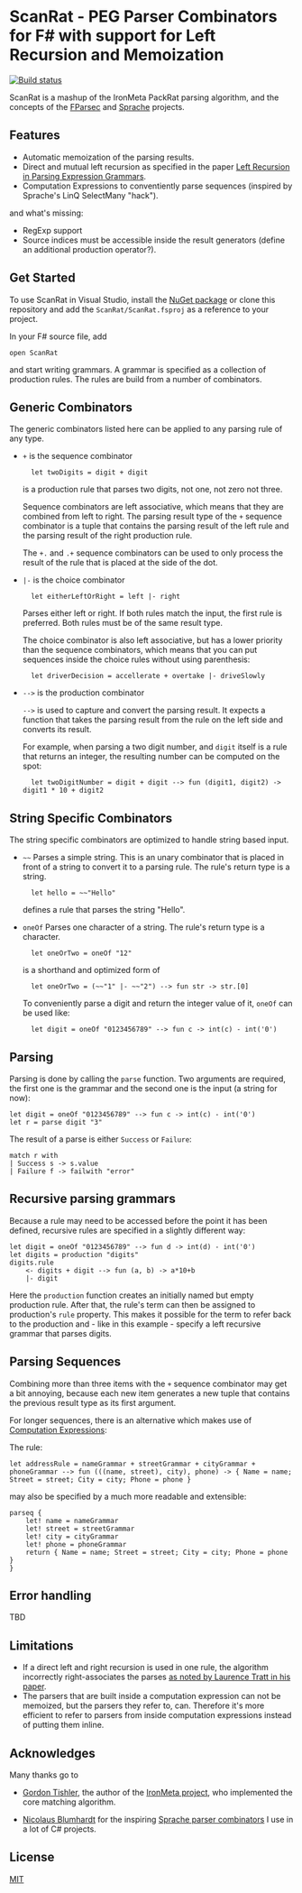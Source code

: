 # ScanRat - PEG Parser Combinators for F# with support for Left Recursion and Memoization

[![Build status](https://ci.appveyor.com/api/projects/status/7pc2dgvwrmw3r5l7?svg=true)](https://ci.appveyor.com/project/pragmatrix/scanrat)

ScanRat is a mashup of the IronMeta PackRat parsing algorithm, and the concepts of the [FParsec](http://www.quanttec.com/fparsec/) and [Sprache](https://github.com/sprache/sprache) projects.

## Features

- Automatic memoization of the parsing results.
- Direct and mutual left recursion as specified in the paper [Left Recursion in Parsing Expression Grammars](http://arxiv.org/pdf/1207.0443v1.pdf).
- Computation Expressions to conventiently parse sequences (inspired by Sprache's LinQ SelectMany "hack").

and what's missing:

- RegExp support
- Source indices must be accessible inside the result generators (define an additional production operator?).

## Get Started

To use ScanRat in Visual Studio, install the [NuGet package](https://www.nuget.org/packages/ScanRat/) or clone this repository and add the `ScanRat/ScanRat.fsproj` as a reference to your project.

In your F# source file, add

	open ScanRat

and start writing grammars. A grammar is specified as a collection of production rules. The rules are build from a number of combinators.

## Generic Combinators

The generic combinators listed here can be applied to any parsing rule of any type.

- `+` is the sequence combinator

		let twoDigits = digit + digit

	is a production rule that parses two digits, not one, not zero not three.

	Sequence combinators are left associative, which means that they are combined from left to right. The parsing result type of the `+` sequence combinator is a tuple that contains the parsing result of the left rule and the parsing result of the right production rule.

	The `+.` and `.+` sequence combinators can be used to only process the result of the rule that is placed at the side of the dot.

- `|-` is the choice combinator

		let eitherLeftOrRight = left |- right

	Parses either left or right. If both rules match the input, the first rule is preferred. Both rules must be of the same result type.

	The choice combinator is also left associative, but has a lower priority than the sequence combinators, which means that you can put sequences inside the choice rules without using parenthesis:

		let driverDecision = accellerate + overtake |- driveSlowly

- `-->` is the production combinator

	`-->` is used to capture and convert the parsing result. It expects a function that takes the parsing result from the rule on the left side and converts its result.

	For example, when parsing a two digit number, and `digit` itself is a rule that returns an integer, the resulting number can be computed on the spot:

		let twoDigitNumber = digit + digit --> fun (digit1, digit2) -> digit1 * 10 + digit2

## String Specific Combinators

The string specific combinators are optimized to handle string based input.

- `~~` Parses a simple string. This is an unary combinator that is placed in front of a string to convert it to a parsing rule. The rule's return type is a string.

		let hello = ~~"Hello"

	defines a rule that parses the string "Hello".

- `oneOf` Parses one character of a string. The rule's return type is a character.

		let oneOrTwo = oneOf "12"

	is a shorthand and optimized form of

		let oneOrTwo = (~~"1" |- ~~"2") --> fun str -> str.[0]

	To conveniently parse a digit and return the integer value of it, `oneOf` can be used like:

		let digit = oneOf "0123456789" --> fun c -> int(c) - int('0')

## Parsing

Parsing is done by calling the `parse` function. Two arguments are required, the first one is the grammar and the second one is the input (a string for now):

	let digit = oneOf "0123456789" --> fun c -> int(c) - int('0')
	let r = parse digit "3"
		
The result of a parse is either `Success` or `Failure`:

	match r with
	| Success s -> s.value
	| Failure f -> failwith "error"

## Recursive parsing grammars

Because a rule may need to be accessed before the point it has been defined, recursive rules are specified in a slightly different way:

	let digit = oneOf "0123456789" --> fun d -> int(d) - int('0')
  	let digits = production "digits"
  	digits.rule
		<- digits + digit --> fun (a, b) -> a*10+b
 		|- digit

Here the `production` function creates an initially named but empty production rule. After that, the rule's term can then be assigned to production's `rule` property. This makes it possible for the term to refer back to the production and - like in this example - specify a left recursive grammar that parses digits.

## Parsing Sequences

Combining more than three items with the `+` sequence combinator may get a bit annoying, because each new item generates a new tuple that contains the previous result type as its first argument.

For longer sequences, there is an alternative which makes use of [Computation Expressions](http://msdn.microsoft.com/en-us/library/dd233182.aspx):

The rule:

	let addressRule = nameGrammar + streetGrammar + cityGrammar + phoneGrammar --> fun (((name, street), city), phone) -> { Name = name; Street = street; City = city; Phone = phone }

may also be specified by a much more readable and extensible:

	parseq {
		let! name = nameGrammar
		let! street = streetGrammar
		let! city = cityGrammar
		let! phone = phoneGrammar
		return { Name = name; Street = street; City = city; Phone = phone }
	}

## Error handling

TBD

## Limitations

- If a direct left and right recursion is used in one rule, the algorithm incorrectly right-associates the parses [as noted by Laurence Tratt in his paper](http://tratt.net/laurie/research/pubs/papers/tratt__direct_left_recursive_parsing_expression_grammars.pdf).
- The parsers that are built inside a computation expression can not be memoized, but the parsers they refer to, can. Therefore it's more efficient to refer to parsers from inside computation expressions instead of putting them inline.

## Acknowledges

Many thanks go to 

- [Gordon Tishler](http://sourceforge.net/users/kulibali), the author of the [IronMeta project](http://ironmeta.sourceforge.net/), who implemented the core matching algorithm.

- [Nicolaus Blumhardt](http://nblumhardt.com/) for the inspiring [Sprache parser combinators](https://github.com/sprache/sprache) I use in a lot of C# projects.

## License

[MIT](LICENSE)
